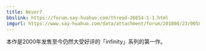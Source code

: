 ```yaml
---
title: Never7
bbslink: https://forum.say-huahuo.com/thread-26654-1-1.html
imgurl: https://www.say-huahuo.com/data/attachment/forum/201808/23/005856ot78h70pzhrprxjr.jpg
---
```


本作是2000年发售至今仍然大受好评的「infinity」系列的第一作。<!--more-->
